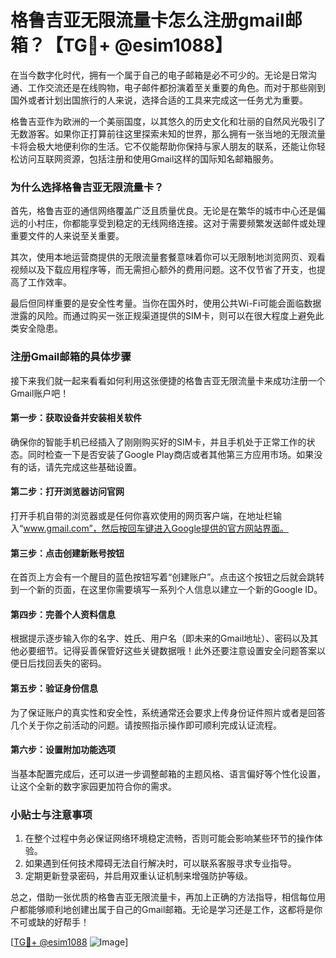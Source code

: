 # 格鲁吉亚无限流量卡怎么注册gmail邮箱？【TG💪+ @esim1088】

在当今数字化时代，拥有一个属于自己的电子邮箱是必不可少的。无论是日常沟通、工作交流还是在线购物，电子邮件都扮演着至关重要的角色。而对于那些刚到国外或者计划出国旅行的人来说，选择合适的工具来完成这一任务尤为重要。

格鲁吉亚作为欧洲的一个美丽国度，以其悠久的历史文化和壮丽的自然风光吸引了无数游客。如果你正打算前往这里探索未知的世界，那么拥有一张当地的无限流量卡将会极大地便利你的生活。它不仅能帮助你保持与家人朋友的联系，还能让你轻松访问互联网资源，包括注册和使用Gmail这样的国际知名邮箱服务。

### 为什么选择格鲁吉亚无限流量卡？

首先，格鲁吉亚的通信网络覆盖广泛且质量优良。无论是在繁华的城市中心还是偏远的小村庄，你都能享受到稳定的无线网络连接。这对于需要频繁发送邮件或处理重要文件的人来说至关重要。

其次，使用本地运营商提供的无限流量套餐意味着你可以无限制地浏览网页、观看视频以及下载应用程序等，而无需担心额外的费用问题。这不仅节省了开支，也提高了工作效率。

最后但同样重要的是安全性考量。当你在国外时，使用公共Wi-Fi可能会面临数据泄露的风险。而通过购买一张正规渠道提供的SIM卡，则可以在很大程度上避免此类安全隐患。

### 注册Gmail邮箱的具体步骤

接下来我们就一起来看看如何利用这张便捷的格鲁吉亚无限流量卡来成功注册一个Gmail账户吧！

#### 第一步：获取设备并安装相关软件
确保你的智能手机已经插入了刚刚购买好的SIM卡，并且手机处于正常工作的状态。同时检查一下是否安装了Google Play商店或者其他第三方应用市场。如果没有的话，请先完成这些基础设置。

#### 第二步：打开浏览器访问官网
打开手机自带的浏览器或是任何你喜欢使用的网页客户端，在地址栏输入“www.gmail.com”，然后按回车键进入Google提供的官方网站界面。

#### 第三步：点击创建新账号按钮
在首页上方会有一个醒目的蓝色按钮写着“创建账户”。点击这个按钮之后就会跳转到一个新的页面，在这里你需要填写一系列个人信息以建立一个新的Google ID。

#### 第四步：完善个人资料信息
根据提示逐步输入你的名字、姓氏、用户名（即未来的Gmail地址）、密码以及其他必要细节。记得妥善保管好这些关键数据哦！此外还要注意设置安全问题答案以便日后找回丢失的密码。

#### 第五步：验证身份信息
为了保证账户的真实性和安全性，系统通常还会要求上传身份证件照片或者是回答几个关于你之前活动的问题。请按照指示操作即可顺利完成认证流程。

#### 第六步：设置附加功能选项
当基本配置完成后，还可以进一步调整邮箱的主题风格、语言偏好等个性化设置，让这个全新的数字家园更加符合你的需求。

### 小贴士与注意事项

1. 在整个过程中务必保证网络环境稳定流畅，否则可能会影响某些环节的操作体验。
2. 如果遇到任何技术障碍无法自行解决时，可以联系客服寻求专业指导。
3. 定期更新登录密码，并启用双重认证机制来增强防护等级。

总之，借助一张优质的格鲁吉亚无限流量卡，再加上正确的方法指导，相信每位用户都能够顺利地创建出属于自己的Gmail邮箱。无论是学习还是工作，这都将是你不可或缺的好帮手！

[[TG💪+ @esim1088](https://t.me/s/esim1088) ![Image](https://i.postimg.cc/4NQfJmqS/Snipaste-2025-05-13-00-14-12.png)]